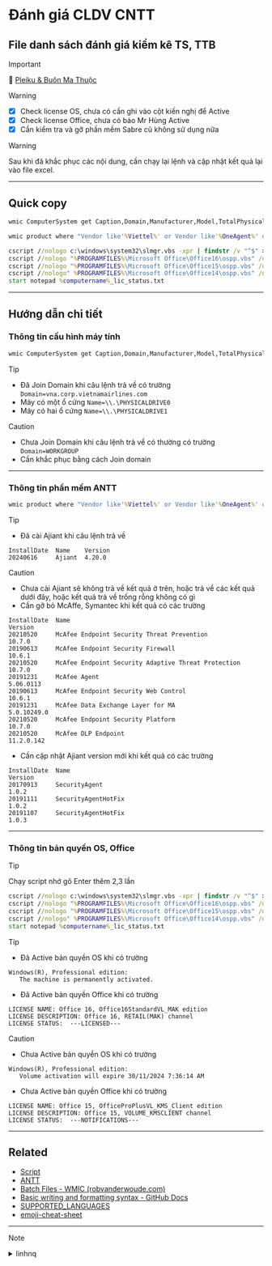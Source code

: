 # Đánh giá CLDV CNTT
## File danh sách đánh giá kiểm kê TS, TTB
> [!IMPORTANT]
:memo: [Pleiku & Buôn Ma Thuộc](https://docs.google.com/spreadsheets/d/1-1weXJLMdqk_Cp80A4dgilkg2j_AkxMS/edit?usp=sharing&ouid=111727357198578251817&rtpof=true&sd=true)
  
> [!WARNING]
> - [x] Check license OS, chưa có cần ghi vào cột kiến nghị để Active
> - [x] Check license Office, chưa có báo Mr Hùng Active
> - [x] Cần kiểm tra và gỡ phần mềm Sabre cũ không sử dụng nữa

> [!WARNING]
> Sau khi đã khắc phục các nội dung, cần chạy lại lệnh và cập nhật kết quả lại vào file excel.
---
## Quick copy
```bat
wmic ComputerSystem get Caption,Domain,Manufacturer,Model,TotalPhysicalMemory,UserName /Format:value | findstr /v "^$" >%computername%.txt && wmic CPU get Name,NumberOfLogicalProcessors /Format:value | findstr /v "^$" >>%computername%.txt && wmic DiskDrive get model,Name,size /Format:value | findstr /v "^$" >>%computername%.txt && wmic os get Caption,OSArchitecture /Format:value | findstr /v "^$" >>%computername%.txt && wmic csproduct get IdentifyingNumber /Format:value | findstr /v "^$" >>%computername%.txt && wmic NICCONFIG WHERE IPEnabled=true GET IPAddress,MACAddress /Format:value | findstr /v "^$" >>%computername%.txt && type %computername%.txt && start notepad %computername%.txt 
```
```bat
wmic product where "Vendor like'%Viettel%' or Vendor like'%OneAgent%' or Vendor like'%McAfee%'" get name,version,installDate /Format:table >%computername%_ANTT.txt && type %computername%_ANTT.txt && start notepad %computername%_ANTT.txt 
```
```bat
cscript //nologo c:\windows\system32\slmgr.vbs -xpr | findstr /v "^$" > %computername%_lic_status.txt 
cscript //nologo "%PROGRAMFILES%\Microsoft Office\Office16\ospp.vbs" /dstatus | findstr /i "LICENSE STATUS" >> %computername%_lic_status.txt 
cscript //nologo "%PROGRAMFILES%\Microsoft Office\Office15\ospp.vbs" /dstatus | findstr /i "LICENSE STATUS" >> %computername%_lic_status.txt 
cscript //nologo" %PROGRAMFILES%\Microsoft Office\Office14\ospp.vbs" /dstatus | findstr /i "LICENSE STATUS" >> %computername%_lic_status.txt 
start notepad %computername%_lic_status.txt 
```
---
## Hướng dẫn chi tiết
### Thông tin cấu hình máy tính
```bat
wmic ComputerSystem get Caption,Domain,Manufacturer,Model,TotalPhysicalMemory,UserName /Format:value | findstr /v "^$" >%computername%.txt && wmic CPU get Name,NumberOfLogicalProcessors /Format:value | findstr /v "^$" >>%computername%.txt && wmic DiskDrive get model,Name,size /Format:value | findstr /v "^$" >>%computername%.txt && wmic os get Caption,OSArchitecture /Format:value | findstr /v "^$" >>%computername%.txt && wmic csproduct get IdentifyingNumber /Format:value | findstr /v "^$" >>%computername%.txt && wmic NICCONFIG WHERE IPEnabled=true GET IPAddress,MACAddress /Format:value | findstr /v "^$" >>%computername%.txt && type %computername%.txt && start notepad %computername%.txt 
```
> [!TIP]
> - Đã Join Domain khi câu lệnh trả về có trường ```Domain=vna.corp.vietnamairlines.com```
> - Máy có một ổ cứng ```Name=\\.\PHYSICALDRIVE0```
> - Máy có hai ổ cứng ```Name=\\.\PHYSICALDRIVE1```

> [!CAUTION]
> - Chưa Join Domain khi câu lệnh trả về có thường có trường ```Domain=WORKGROUP```
> - Cần khắc phục bằng cách Join domain
---
### Thông tin phần mềm ANTT
```bat
wmic product where "Vendor like'%Viettel%' or Vendor like'%OneAgent%' or Vendor like'%McAfee%'" get name,version,installDate /Format:table >%computername%_ANTT.txt && type %computername%_ANTT.txt && start notepad %computername%_ANTT.txt 
```
> [!TIP]
> - Đã cài Ajiant khi câu lệnh trả về
>  ```
>  InstallDate  Name    Version  
> 20240616     Ajiant  4.20.0   
> ```

> [!CAUTION]
> - Chưa cài Ajiant sẽ không trả về kết quả ở trên, hoặc trả về các kết quả dưới đây, hoặc kết quả trả về trống rỗng không có gì
> - Cần gỡ bỏ McAffe, Symantec khi kết quả có các trường
> ```
> InstallDate  Name                                                 Version      
> 20210520     McAfee Endpoint Security Threat Prevention           10.7.0                  
> 20190613     McAfee Endpoint Security Firewall                    10.6.1              
> 20210520     McAfee Endpoint Security Adaptive Threat Protection  10.7.0       
> 20191231     McAfee Agent                                         5.06.0113    
> 20190613     McAfee Endpoint Security Web Control                 10.6.1       
> 20191231     McAfee Data Exchange Layer for MA                    5.0.10249.0  
> 20210520     McAfee Endpoint Security Platform                    10.7.0       
> 20210520     McAfee DLP Endpoint                                  11.2.0.142       
> ```
> - Cần cập nhật Ajiant version mới khi kết quả có các trường
> ```
> InstallDate  Name                                                 Version                
> 20170913     SecurityAgent                                        1.0.2              
> 20191111     SecurityAgentHotFix                                  1.0.2           
> 20191107     SecurityAgentHotFix                                  1.0.3     
> ```
---
### Thông tin bản quyền OS, Office
> [!TIP]
> Chạy script nhớ gõ Enter thêm 2,3 lần
```bat
cscript //nologo c:\windows\system32\slmgr.vbs -xpr | findstr /v "^$" > %computername%_lic_status.txt 
cscript //nologo "%PROGRAMFILES%\Microsoft Office\Office16\ospp.vbs" /dstatus | findstr /i "LICENSE STATUS" >> %computername%_lic_status.txt 
cscript //nologo "%PROGRAMFILES%\Microsoft Office\Office15\ospp.vbs" /dstatus | findstr /i "LICENSE STATUS" >> %computername%_lic_status.txt 
cscript //nologo" %PROGRAMFILES%\Microsoft Office\Office14\ospp.vbs" /dstatus | findstr /i "LICENSE STATUS" >> %computername%_lic_status.txt 
start notepad %computername%_lic_status.txt 
```
> [!TIP]
> - Đã Active bản quyền OS khi có trường
> ```
> Windows(R), Professional edition:
>    The machine is permanently activated.    
> ```
>  - Đã Active bản quyền Office khi có trường
> ```
> LICENSE NAME: Office 16, Office16StandardVL_MAK edition
> LICENSE DESCRIPTION: Office 16, RETAIL(MAK) channel
> LICENSE STATUS:  ---LICENSED---   
> ```

> [!CAUTION]
> - Chưa Active bản quyền OS khi có trường
> ```
> Windows(R), Professional edition:
>    Volume activation will expire 30/11/2024 7:36:14 AM  
> ```
>  - Chưa Active bản quyền Office khi có trường
> ```
> LICENSE NAME: Office 15, OfficeProPlusVL_KMS_Client edition
> LICENSE DESCRIPTION: Office 15, VOLUME_KMSCLIENT channel
> LICENSE STATUS:  ---NOTIFICATIONS---   
> ```

---
## Related
- [Script](https://drive.vietnamairlines.com/u/nzm6vrM5u66NObq-/Script?l)
- [ANTT](https://drive.vietnamairlines.com/u/qZ3qQ4Wd61G7nepD/ANTT?l)
- [Batch Files - WMIC (robvanderwoude.com)](https://www.robvanderwoude.com/wmic.php)
- [Basic writing and formatting syntax - GitHub Docs](https://docs.github.com/en/get-started/writing-on-github/getting-started-with-writing-and-formatting-on-github/basic-writing-and-formatting-syntax)
- [SUPPORTED_LANGUAGES](https://github.com/highlightjs/highlight.js/blob/main/SUPPORTED_LANGUAGES.md)
- [emoji-cheat-sheet](https://github.com/ikatyang/emoji-cheat-sheet/blob/master/README.md) 
---
> [!NOTE]
> <details>
> <summary>linhnq</summary>
> 183.90.160.8
> </details>





<!-- 

> [!NOTE]
> Useful information that users should know, even when skimming content.

> [!TIP]
> Helpful advice for doing things better or more easily.

> [!IMPORTANT]
> Key information users need to know to achieve their goal.

> [!WARNING]
> Urgent info that needs immediate user attention to avoid problems.

> [!CAUTION]
> Advises about risks or negative outcomes of certain actions.

-->
